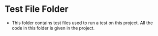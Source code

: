 # Test File Folder

- This folder contains test files used to run a test on this project. All the code in this folder is given in the project.
